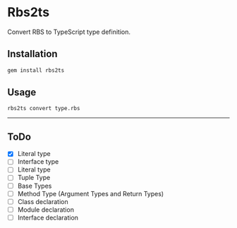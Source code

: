 # Rbs2ts

Convert RBS to TypeScript type definition.

## Installation

```ruby
gem install rbs2ts
```

## Usage

```
rbs2ts convert type.rbs
```

---

## ToDo

- [x] Literal type
- [ ] Interface type
- [ ] Literal type
- [ ] Tuple Type
- [ ] Base Types
- [ ] Method Type (Argument Types and Return Types)
- [ ] Class declaration
- [ ] Module declaration
- [ ] Interface declaration
